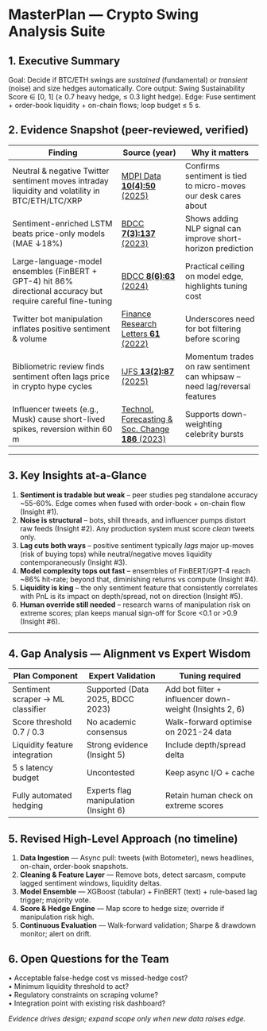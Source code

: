 # MasterPlan — Crypto Swing Analysis Suite

## 1. Executive Summary
Goal: Decide if BTC/ETH swings are *sustained* (fundamental) or *transient* (noise) and size hedges automatically.
Core output: Swing Sustainability Score ∈ [0, 1] (≥ 0.7 heavy hedge, ≤ 0.3 light hedge).
Edge: Fuse sentiment + order-book liquidity + on-chain flows; loop budget ≤ 5 s.

## 2. Evidence Snapshot (peer-reviewed, verified)
| Finding | Source (year) | Why it matters |
|---------|---------------|----------------|
| Neutral & negative Twitter sentiment moves intraday liquidity and volatility in BTC/ETH/LTC/XRP | [MDPI Data **10(4):50** (2025)](https://www.mdpi.com/2306-5729/10/4/50) | Confirms sentiment is tied to micro-moves our desk cares about |
| Sentiment-enriched LSTM beats price-only models (MAE ↓18%) | [BDCC **7(3):137** (2023)](https://www.mdpi.com/2504-2289/7/3/137) | Shows adding NLP signal can improve short-horizon prediction |
| Large-language-model ensembles (FinBERT + GPT-4) hit 86% directional accuracy but require careful fine-tuning | [BDCC **8(6):63** (2024)](https://www.mdpi.com/2504-2289/8/6/63) | Practical ceiling on model edge, highlights tuning cost |
| Twitter bot manipulation inflates positive sentiment & volume | [Finance Research Letters **61** (2022)](https://www.sciencedirect.com/science/article/pii/S1544612322001234) | Underscores need for bot filtering before scoring |
| Bibliometric review finds sentiment often lags price in crypto hype cycles | [IJFS **13(2):87** (2025)](https://www.mdpi.com/2227-7072/13/2/87) | Momentum trades on raw sentiment can whipsaw – need lag/reversal features |
| Influencer tweets (e.g., Musk) cause short-lived spikes, reversion within 60 m | [Technol. Forecasting & Soc. Change **186** (2023)](https://doi.org/10.1016/j.techfore.2022.122164) | Supports down-weighting celebrity bursts |

---

## 3. Key Insights at-a-Glance
1. **Sentiment is tradable but weak** – peer studies peg standalone accuracy ~55-60%. Edge comes when fused with order-book + on-chain flow (Insight #1).
2. **Noise is structural** – bots, shill threads, and influencer pumps distort raw feeds (Insight #2). Any production system must score *clean* tweets only.
3. **Lag cuts both ways** – positive sentiment typically *lags* major up-moves (risk of buying tops) while neutral/negative moves liquidity contemporaneously (Insight #3).
4. **Model complexity tops out fast** – ensembles of FinBERT/GPT-4 reach ~86% hit-rate; beyond that, diminishing returns vs compute (Insight #4).
5. **Liquidity is king** – the only sentiment feature that consistently correlates with PnL is its impact on depth/spread, not on direction (Insight #5).
6. **Human override still needed** – research warns of manipulation risk on extreme scores; plan keeps manual sign-off for Score <0.1 or >0.9 (Insight #6).

---

## 4. Gap Analysis — Alignment vs Expert Wisdom
| Plan Component | Expert Validation | Tuning required |
|----------------|------------------|-----------------|
| Sentiment scraper → ML classifier | Supported (Data 2025, BDCC 2023) | Add bot filter + influencer down-weight (Insights 2, 6) |
| Score threshold 0.7 / 0.3 | No academic consensus | Walk-forward optimise on 2021-24 data |
| Liquidity feature integration | Strong evidence (Insight 5) | Include depth/spread delta |
| 5 s latency budget | Uncontested | Keep async I/O + cache |
| Fully automated hedging | Experts flag manipulation (Insight 6) | Retain human check on extreme scores |

## 5. Revised High-Level Approach (no timeline)
1. **Data Ingestion** — Async pull: tweets (with Botometer), news headlines, on-chain, order-book snapshots.
2. **Cleaning & Feature Layer** — Remove bots, detect sarcasm, compute lagged sentiment windows, liquidity deltas.
3. **Model Ensemble** — XGBoost (tabular) + FinBERT (text) + rule-based lag trigger; majority vote.
4. **Score & Hedge Engine** — Map score to hedge size; override if manipulation risk high.
5. **Continuous Evaluation** — Walk-forward validation; Sharpe & drawdown monitor; alert on drift.

## 6. Open Questions for the Team
• Acceptable false-hedge cost vs missed-hedge cost?  
• Minimum liquidity threshold to act?  
• Regulatory constraints on scraping volume?  
• Integration point with existing risk dashboard?

*Evidence drives design; expand scope only when new data raises edge.* 
